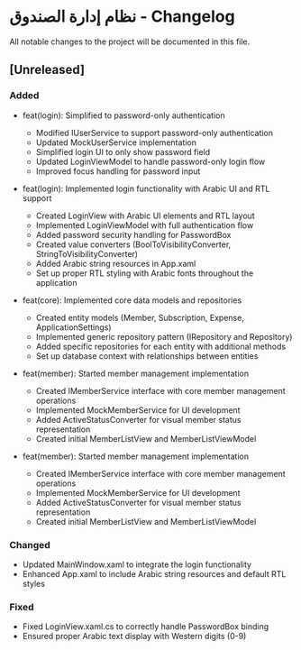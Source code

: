 # نظام إدارة الصندوق - Changelog

All notable changes to the project will be documented in this file.

## [Unreleased]

### Added

- feat(login): Simplified to password-only authentication

  - Modified IUserService to support password-only authentication
  - Updated MockUserService implementation
  - Simplified login UI to only show password field
  - Updated LoginViewModel to handle password-only login flow
  - Improved focus handling for password input

- feat(login): Implemented login functionality with Arabic UI and RTL support

  - Created LoginView with Arabic UI elements and RTL layout
  - Implemented LoginViewModel with full authentication flow
  - Added password security handling for PasswordBox
  - Created value converters (BoolToVisibilityConverter, StringToVisibilityConverter)
  - Added Arabic string resources in App.xaml
  - Set up proper RTL styling with Arabic fonts throughout the application

- feat(core): Implemented core data models and repositories
  - Created entity models (Member, Subscription, Expense, ApplicationSettings)
  - Implemented generic repository pattern (IRepository<T> and Repository<T>)
  - Added specific repositories for each entity with additional methods
  - Set up database context with relationships between entities
  
- feat(member): Started member management implementation
  - Created IMemberService interface with core member management operations
  - Implemented MockMemberService for UI development
  - Added ActiveStatusConverter for visual member status representation
  - Created initial MemberListView and MemberListViewModel
  
- feat(member): Started member management implementation
  - Created IMemberService interface with core member management operations
  - Implemented MockMemberService for UI development
  - Added ActiveStatusConverter for visual member status representation
  - Created initial MemberListView and MemberListViewModel

### Changed

- Updated MainWindow.xaml to integrate the login functionality
- Enhanced App.xaml to include Arabic string resources and default RTL styles

### Fixed

- Fixed LoginView.xaml.cs to correctly handle PasswordBox binding
- Ensured proper Arabic text display with Western digits (0-9)
